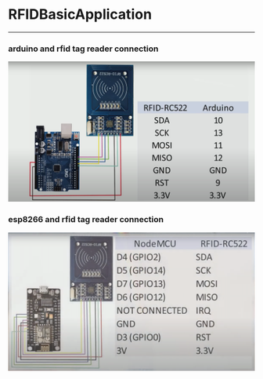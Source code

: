 # RFIDBasicApplication

---

### arduino and rfid tag reader connection
![img](./image/rfid-arduino-connection.png)
### esp8266 and rfid tag reader connection
![img](./image/rfid-ESP8266-connection.png)